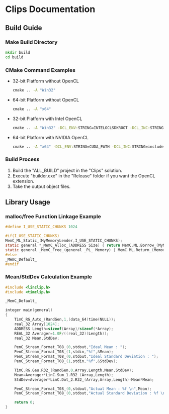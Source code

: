 ﻿# Clips Documentation

## Build Guide

### Make Build Directory

```cmd
mkdir build
cd build
```

### CMake Command Examples

* 32-bit Platform without OpenCL
  ```cmd
  cmake .. -A "Win32"
  ```

* 64-bit Platform without OpenCL
  ```cmd
  cmake .. -A "x64"
  ```

* 32-bit Platform with Intel OpenCL
  ```cmd
  cmake .. -A "Win32" -DCL_ENV:STRING=INTELOCLSDKROOT -DCL_INC:STRING=include -DCL_LIB:STRING=lib/x86
  ```

* 64-bit Platform with NVIDIA OpenCL
  ```cmd
  cmake .. -A "x64" -DCL_ENV:STRING=CUDA_PATH -DCL_INC:STRING=include -DCL_LIB:STRING=lib/x64
  ```

### Build Process

1. Build the "ALL_BUILD" project in the "Clips" solution.
2. Execute "builder.exe" in the "Release" folder if you want the OpenCL extension.
3. Take the output object files.

## Library Usage

### malloc/free Function Linkage Example

```c
#define I_USE_STATIC_CHUNKS 1024

#if(I_USE_STATIC_CHUNKS)
MemC_ML_Static_(MyMemoryLender,I_USE_STATIC_CHUNKS);
static general *_MemC_Alloc_(ADDRESS Size) { return MemC.ML.Borrow_(MyMemoryLender,Size); }
static general _MemC_Free_(general _PL_ Memory) { MemC.ML.Return_(Memory);return; }
#else
_MemC_Default_
#endif
```

### Mean/StdDev Calculation Example

```c
#include <linclip.h>
#include <timclip.h>

_MemC_Default_

integer main(general)
{
    TimC_RG_Auto_(RandGen,1,(data_64)time(NULL));
    real_32 Array[1024];
    ADDRESS Length=sizeof(Array)/sizeof(*Array);
    REAL_32 Averager=1.0F/((real_32)(Length));
    real_32 Mean,StdDev;

    PenC_Stream_Format_T08_(0,stdout,"Ideal Mean : ");
    PenC_Stream_Format_T08_(1,stdin,"%f",&Mean);
    PenC_Stream_Format_T08_(0,stdout,"Ideal Standard Deviation : ");
    PenC_Stream_Format_T08_(1,stdin,"%f",&StdDev);

    TimC.RG.Gau.R32_(RandGen,0,Array,Length,Mean,StdDev);
    Mean=Averager*LinC.Sum_1.R32_(Array,Length);
    StdDev=Averager*LinC.Dot_2.R32_(Array,Array,Length)-Mean*Mean;

    PenC_Stream_Format_T08_(0,stdout,"Actual Mean : %f \n",Mean);
    PenC_Stream_Format_T08_(0,stdout,"Actual Standard Deviation : %f \n",StdDev);

    return 0;
}
```
